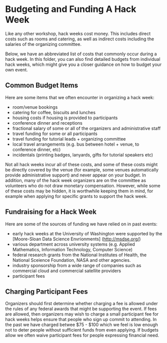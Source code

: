 # Budgeting and Funding A Hack Week

Like any other workshop, hack weeks cost money. This includes direct costs such as rooms and catering, as well as indirect costs including the salaries of the organizing committee.

Below, we have an abbreviated list of costs that commonly occur during a hack week. In this folder, 
you can also find detailed budgets from individual hack weeks, which might give you a closer guidance on how to budget your own event.

## Common Budget Items

Here are some items that we often encounter in organizing a hack week:

* room/venue bookings
* catering for coffee, biscuits and lunches
* housing costs if housing is provided to participants
* conference dinner and receptions
* fractional salary of some or all of the organizers and administrative staff
* travel funding for some or all participants
* travel funding for tutorial leads + organizing committee
* local travel arrangements (e.g. bus between hotel + venue, to conference dinner, etc)
* incidentals (printing badges, lanyards, gifts for tutorial speakers etc)

Not all hack weeks incur all of these costs, and some of these costs might be directly 
covered by the venue (for example, some venues automatically provide administrative support) 
and never appear on your budget. In addition, many of the hack week organizers are on the 
committee as volunteers who do not draw monetary compensation. However, while some of these 
costs may be hidden, it is worthwhile keeping them in mind, for example when applying for 
specific grants to support the hack week.

## Fundraising for a Hack Week

Here are some of the sources of funding we have relied on in past events:

* early hack weeks at the University of Washington were supported by the [Moore-Sloan Data Science Envrionments] (http://msdse.org/)
* various department across university systems (e.g. Applied Mathematics, Information Technology, Computer Science)
* federal research grants from the National Institutes of Health, the National Sceience Foundation, NASA and other agencies. 
* industry sponsorship from a wide range of companies such as commercial cloud and commercial satellite providers
* participant fees

## Charging Participant Fees

Organizers should first determine whether charging a fee is allowed under the rules of any federal awards that might be supporting the event. If fees are allowed, then organizers may wish to charge a small participant fee for hack weeks helps ensure that people who sign up commit to attending. In the past we have charged betwee $75 - $100 which we feel is low enough not to deter people without sufficient funds from even applying. If budgets allow we often waive participant fees for people expressing financial need. 
